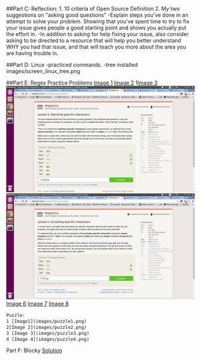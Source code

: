 ##Part C: Reflection:
    1. 10 criteria of Open Source Definition
    2. My two suggestions on "asking good questions"
        -Explain steps you've done in an attempt to solve your problem.  Showing that you've spent time to try to fix your issue gives people a good starting point and shows you actually put the effort in.
        -In addition to asking for help fixing your issue, also consider asking to be directed to a resource that will help you better understand WHY you had that issue, and that will teach you more about the area you are having trouble in.



##Part D: Linux
    -practiced commands.
    -tree installed images/screen_linux_tree.png

##Part E: Regex
    Practice Problems [Image 1](images/regex1.png)
    [Image 2](images/regex2.png)
    1[Image 3](images/regex3.png)
    ![Image 4](images/regex4.png)
    ![Image 5](images/regex5.png)
    [Image 6](images/regex6.png)
    [Image 7](images/regex7.png)
    [Image 8](images/regex8.png)

    Puzzle:
    1 [Image1](images/puzzle1.png)
    2[Image 2](images/puzzle2.png)
    3 [Image 3](images/puzzle3.png)
    4 [Image 4](images/puzzle4.png)


Part F: Blocky
    [Solution](images/blocky.png)
